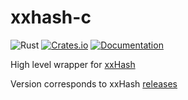 # xxhash-c

![Rust](https://github.com/DoumanAsh/xxhash-c/workflows/Rust/badge.svg?branch=master)
[![Crates.io](https://img.shields.io/crates/v/xxhash-c.svg)](https://crates.io/crates/xxhash-c)
[![Documentation](https://docs.rs/xxhash-c/badge.svg)](https://docs.rs/crate/xxhash-c/)

High level wrapper for [xxHash](https://github.com/Cyan4973/xxHash)

Version corresponds to xxHash [releases](https://github.com/Cyan4973/xxHash/releases)
